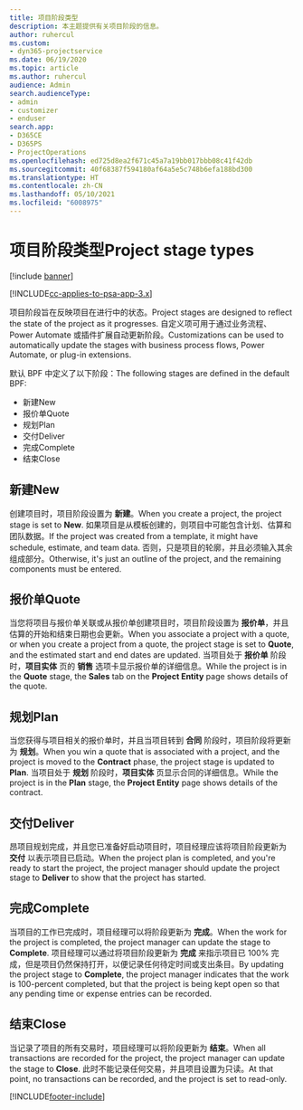 ```yaml
---
title: 项目阶段类型
description: 本主题提供有关项目阶段的信息。
author: ruhercul
ms.custom:
- dyn365-projectservice
ms.date: 06/19/2020
ms.topic: article
ms.author: ruhercul
audience: Admin
search.audienceType:
- admin
- customizer
- enduser
search.app:
- D365CE
- D365PS
- ProjectOperations
ms.openlocfilehash: ed725d8ea2f671c45a7a19bb017bbb08c41f42db
ms.sourcegitcommit: 40f68387f594180af64a5e5c748b6efa188bd300
ms.translationtype: HT
ms.contentlocale: zh-CN
ms.lasthandoff: 05/10/2021
ms.locfileid: "6008975"
---
```

# <a name="project-stage-types"></a><span data-ttu-id="5877b-103">项目阶段类型</span><span class="sxs-lookup"><span data-stu-id="5877b-103">Project stage types</span></span> 

[!include [banner](../includes/psa-now-project-operations.md)]

[!INCLUDE[cc-applies-to-psa-app-3.x](../includes/cc-applies-to-psa-app-3x.md)]

<span data-ttu-id="5877b-104">项目阶段旨在反映项目在进行中的状态。</span><span class="sxs-lookup"><span data-stu-id="5877b-104">Project stages are designed to reflect the state of the project as it progresses.</span></span> <span data-ttu-id="5877b-105">自定义项可用于通过业务流程、Power Automate 或插件扩展自动更新阶段。</span><span class="sxs-lookup"><span data-stu-id="5877b-105">Customizations can be used to automatically update the stages with business process flows, Power Automate, or plug-in extensions.</span></span>

<span data-ttu-id="5877b-106">默认 BPF 中定义了以下阶段：</span><span class="sxs-lookup"><span data-stu-id="5877b-106">The following stages are defined in the default BPF:</span></span>

- <span data-ttu-id="5877b-107">新建​​</span><span class="sxs-lookup"><span data-stu-id="5877b-107">New</span></span>
- <span data-ttu-id="5877b-108">报价单</span><span class="sxs-lookup"><span data-stu-id="5877b-108">Quote</span></span>
- <span data-ttu-id="5877b-109">规划</span><span class="sxs-lookup"><span data-stu-id="5877b-109">Plan</span></span>
- <span data-ttu-id="5877b-110">交付</span><span class="sxs-lookup"><span data-stu-id="5877b-110">Deliver</span></span>
- <span data-ttu-id="5877b-111">完成</span><span class="sxs-lookup"><span data-stu-id="5877b-111">Complete</span></span>
- <span data-ttu-id="5877b-112">结束</span><span class="sxs-lookup"><span data-stu-id="5877b-112">Close</span></span> 

## <a name="new"></a><span data-ttu-id="5877b-113">新建</span><span class="sxs-lookup"><span data-stu-id="5877b-113">New</span></span>

<span data-ttu-id="5877b-114">创建项目时，项目阶段设置为 **新建**。</span><span class="sxs-lookup"><span data-stu-id="5877b-114">When you create a project, the project stage is set to **New**.</span></span> <span data-ttu-id="5877b-115">如果项目是从模板创建的，则项目中可能包含计划、估算和团队数据。</span><span class="sxs-lookup"><span data-stu-id="5877b-115">If the project was created from a template, it might have schedule, estimate, and team data.</span></span> <span data-ttu-id="5877b-116">否则，只是项目的轮廓，并且必须输入其余组成部分。</span><span class="sxs-lookup"><span data-stu-id="5877b-116">Otherwise, it's just an outline of the project, and the remaining components must be entered.</span></span>

## <a name="quote"></a><span data-ttu-id="5877b-117">报价单</span><span class="sxs-lookup"><span data-stu-id="5877b-117">Quote</span></span>

<span data-ttu-id="5877b-118">当您将项目与报价单关联或从报价单创建项目时，项目阶段设置为 **报价单**，并且估算的开始和结束日期也会更新。</span><span class="sxs-lookup"><span data-stu-id="5877b-118">When you associate a project with a quote, or when you create a project from a quote, the project stage is set to **Quote**, and the estimated start and end dates are updated.</span></span> <span data-ttu-id="5877b-119">当项目处于 **报价单** 阶段时，**项目实体** 页的 **销售** 选项卡显示报价单的详细信息。</span><span class="sxs-lookup"><span data-stu-id="5877b-119">While the project is in the **Quote** stage, the **Sales** tab on the **Project Entity** page shows details of the quote.</span></span>

## <a name="plan"></a><span data-ttu-id="5877b-120">规划</span><span class="sxs-lookup"><span data-stu-id="5877b-120">Plan</span></span>

<span data-ttu-id="5877b-121">当您获得与项目相关的报价单时，并且当项目转到 **合同** 阶段时，项目阶段将更新为 **规划**。</span><span class="sxs-lookup"><span data-stu-id="5877b-121">When you win a quote that is associated with a project, and the project is moved to the **Contract** phase, the project stage is updated to **Plan**.</span></span> <span data-ttu-id="5877b-122">当项目处于 **规划** 阶段时，**项目实体** 页显示合同的详细信息。</span><span class="sxs-lookup"><span data-stu-id="5877b-122">While the project is in the **Plan** stage, the **Project Entity** page shows details of the contract.</span></span>

## <a name="deliver"></a><span data-ttu-id="5877b-123">交付</span><span class="sxs-lookup"><span data-stu-id="5877b-123">Deliver</span></span>

<span data-ttu-id="5877b-124">昂项目规划完成，并且您已准备好启动项目时，项目经理应该将项目阶段更新为 **交付** 以表示项目已启动。</span><span class="sxs-lookup"><span data-stu-id="5877b-124">When the project plan is completed, and you're ready to start the project, the project manager should update the project stage to **Deliver** to show that the project has started.</span></span>

## <a name="complete"></a><span data-ttu-id="5877b-125">完成</span><span class="sxs-lookup"><span data-stu-id="5877b-125">Complete</span></span> 

<span data-ttu-id="5877b-126">当项目的工作已完成时，项目经理可以将阶段更新为 **完成**。</span><span class="sxs-lookup"><span data-stu-id="5877b-126">When the work for the project is completed, the project manager can update the stage to **Complete**.</span></span> <span data-ttu-id="5877b-127">项目经理可以通过将项目阶段更新为 **完成** 来指示项目已 100% 完成，但是项目仍然保持打开，以便记录任何待定时间或支出条目。</span><span class="sxs-lookup"><span data-stu-id="5877b-127">By updating the project stage to **Complete**, the project manager indicates that the work is 100-percent completed, but that the project is being kept open so that any pending time or expense entries can be recorded.</span></span>

## <a name="close"></a><span data-ttu-id="5877b-128">结束</span><span class="sxs-lookup"><span data-stu-id="5877b-128">Close</span></span>

<span data-ttu-id="5877b-129">当记录了项目的所有交易时，项目经理可以将阶段更新为 **结束**。</span><span class="sxs-lookup"><span data-stu-id="5877b-129">When all transactions are recorded for the project, the project manager can update the stage to **Close**.</span></span> <span data-ttu-id="5877b-130">此时不能记录任何交易，并且项目设置为只读。</span><span class="sxs-lookup"><span data-stu-id="5877b-130">At that point, no transactions can be recorded, and the project is set to read-only.</span></span>


[!INCLUDE[footer-include](../includes/footer-banner.md)]